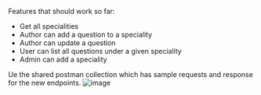 Features that should work so far:

- Get all specialities
- Author can add a question to a speciality
- Author can update a question
- User can list all questions under a given speciality
- Admin can add a speciality

Ue the shared postman collection which has sample requests and response for the new endpoints.
![image](https://github.com/Medic-Launch-Dev/MedicLaunchApi/assets/154400233/9e9d05b5-7776-483e-85fa-dd995f4347c3)
